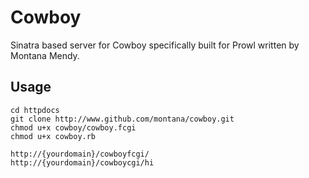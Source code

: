 # Cowboy
Sinatra based server for Cowboy specifically built for Prowl written by Montana Mendy.

## Usage

```
cd httpdocs
git clone http://www.github.com/montana/cowboy.git
chmod u+x cowboy/cowboy.fcgi
chmod u+x cowboy.rb
```

```
http://{yourdomain}/cowboyfcgi/
http://{yourdomain}/cowboycgi/hi
```
